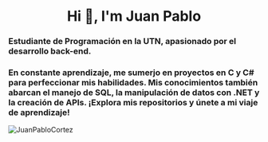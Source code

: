 <h1 align="center">Hi 👋, I'm Juan Pablo</h1>
<h3 aling="center">Estudiante de Programación en la UTN, apasionado por el desarrollo back-end.
<h3 aling="center">En constante aprendizaje, me sumerjo en proyectos en C y C# para perfeccionar mis habilidades. Mis conocimientos también abarcan el manejo de SQL, la manipulación de datos con .NET y la creación de APIs. ¡Explora mis repositorios y únete a mi viaje de aprendizaje!</h3>
<div aling="center">
  <img src="https://i.pinimg.com/originals/36/fb/33/36fb3346f60b3ef18544e47cacb0baf5.gif" alt="JuanPabloCortez">
</div>
